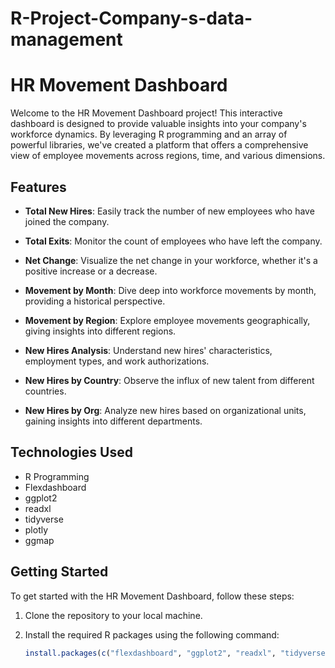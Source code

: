 # R-Project-Company-s-data-management
# HR Movement Dashboard

Welcome to the HR Movement Dashboard project! This interactive dashboard is designed to provide valuable insights into your company's workforce dynamics. By leveraging R programming and an array of powerful libraries, we've created a platform that offers a comprehensive view of employee movements across regions, time, and various dimensions.

## Features

- **Total New Hires**: Easily track the number of new employees who have joined the company.

- **Total Exits**: Monitor the count of employees who have left the company.

- **Net Change**: Visualize the net change in your workforce, whether it's a positive increase or a decrease.

- **Movement by Month**: Dive deep into workforce movements by month, providing a historical perspective.

- **Movement by Region**: Explore employee movements geographically, giving insights into different regions.

- **New Hires Analysis**: Understand new hires' characteristics, employment types, and work authorizations.

- **New Hires by Country**: Observe the influx of new talent from different countries.

- **New Hires by Org**: Analyze new hires based on organizational units, gaining insights into different departments.

## Technologies Used

- R Programming
- Flexdashboard
- ggplot2
- readxl
- tidyverse
- plotly
- ggmap

## Getting Started

To get started with the HR Movement Dashboard, follow these steps:

1. Clone the repository to your local machine.

2. Install the required R packages using the following command:

   ```R
   install.packages(c("flexdashboard", "ggplot2", "readxl", "tidyverse", "plotly", "ggmap"))
